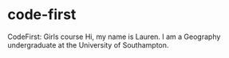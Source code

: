 # code-first
CodeFirst: Girls course
Hi, my name is Lauren. I am a Geography undergraduate at the University of Southampton.
